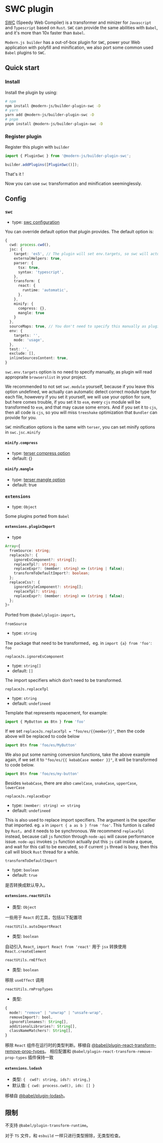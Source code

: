 # SWC plugin

[SWC](https://swc.rs/) (Speedy Web Compiler) is a transformer and minizer for `Javascript` and `Typescript` based on `Rust`. `SWC` can provide the same abilities with `Babel`, and it's more than 10x faster than `Babel`.

`Modern.js builder` has a out-of-box plugin for `SWC`, power your Web application with polyfill and minification, we also port some common used `Babel` plugins to `SWC`.

## Quick start

### Install

Install the plugin by using:

```bash
# npm
npm install @modern-js/builder-plugin-swc -D
# yarn
yarn add @modern-js/builder-plugin-swc -D
# pnpm
pnpm install @modern-js/builder-plugin-swc -D
```

### Register plugin

Register this plugin with `builder`

```js
import { PluginSwc } from '@modern-js/builder-plugin-swc';

builder.addPlugins([PluginSwc()]);
```

That's it !

Now you can use `swc` transformation and minification seeminglessly.

## Config

### `swc`

- type: [swc configuration](https://swc.rs/docs/configuration/compilation)

You can override default option that plugin provides.
The default option is:

```typescript
{
  cwd: process.cwd(),
  jsc: {
    target: 'es5', // The plugin will set env.targets, so swc will actually ignore this.
    externalHelpers: true,
    parser: {
      tsx: true,
      syntax: 'typescript',
    },
    transform: {
      react: {
        runtime: 'automatic',
      },
    },
    minify: {
      compress: {},
      mangle: true
    }
  },
  sourceMaps: true, // You don't need to specify this manually as plugin will set this by builder's config.
  env: {
    targets: '',
    mode: 'usage',
  },
  test: '',
  exclude: [],
  inlineSourcesContent: true,
}
```

`swc.env.targets` option is no need to specify manually, as plugin will read appropraite `browserslist` in your project.

We recommended to not set `swc.module` yourself, because if you leave this option undefined, we actually can automatic detect correct module type for each file, howevery if you set it yourself, we will use your option for sure, but here comes trouble, if you set it to `esm`, every `cjs` module will be transformed to `esm`, and that may cause some errors. And if you set it to `cjs`, then all code is `cjs`, so you will miss `treeshake` optimization that `Bundler` can provide for you.

`SWC` minification options is the same with `terser`, you can set minify options in `swc.jsc.minify`

#### `minify.compress`

- type: [terser compress option](https://terser.org/docs/api-reference.html#compress-options)
- default: {}

#### `minify.mangle`

- type: [terser mangle option](https://terser.org/docs/api-reference.html#mangle-options)
- default: true

### `extensions`

- type: `Object`

Some plugins ported from `Babel`

#### `extensions.pluginImport`

- type

```typescript
Array<{
  fromSource: string;
  replaceJs?: {
    ignoreEsComponent?: string[];
    replaceTpl?: string;
    replaceExpr?: (member: string) => (string | false);
    transformToDefaultImport?: boolean;
  };
  replaceCss?: {
    ignoreStyleComponent?: string[];
    replaceTpl?: string;
    replaceExpr?: (member: string) => (string | false);
  };
}>
```

Ported from `@babel/plugin-import`。

`fromSource`

- type: `string`

The package that need to be transformed，eg. in `import {a} from 'foo'`: `foo`

`replaceJs.ignoreEsComponent`

- type: `string[]`
- default: `[]`

The import specifiers which don't need to be transformed.

`replaceJs.replaceTpl`

- type: `string`
- default: `undefineed`

Template that represents repacement, for example:

```javascript
import { MyButton as Btn } from 'foo'
```

If we set `replaceJs.replaceTpl = "foo/es/{{member}}"`, then the code above will be replaced to code below

```javascript
import Btn from 'foo/es/MyButton'
```

We also put some naming conversion functions, take the above example again, if we set it to `"foo/es/{{ kebabCase member }}"`, it will be transformed to code below.

```javascript
import Btn from 'foo/es/my-button'
```

Besides `kebabCase`, there are also `camelCase`, `snakeCase`, `upperCase`, `lowerCase`

`replaceJs.replaceExpr`

- type: `(member: string) => string`
- default: `undefineed`

This is also used to replace import specifiers. The argument is the specifier that imported. eg. `a` in `import { a as b } from 'foo'`.
This funtion is called by `Rust`，and it needs to be synchronous.
We recommend `replaceTpl` instead, because call `js` function through `node-api` will cause performance issue. `node-api` invokes `js` function actually put this `js` call inside a queue, and wait for this call to be executed, so if current `js` thread is busy, then this call will block `Rust` thread for a while.

`transformToDefaultImport`

- type: `boolean`
- default: `true`

是否转换成默认导入。

#### `extensions.reactUtils`

- 类型: `Object`

一些用于 `React` 的工具，包括以下配置项

`reactUtils.autoImportReact`

- 类型: `boolean`

自动引入 `React`, `import React from 'react'`
用于 `jsx` 转换使用 `React.createElement`

`reactUtils.rmEffect`

- 类型: `boolean`

移除 `useEffect` 调用

`reactUtils.rmPropTypes`

- 类型:

```typescript
{
  mode?: "remove" | "unwrap" | "unsafe-wrap",
  removeImport?: bool,
  ignoreFilenames?: String[],
  additionalLibraries?: String[],
  classNameMatchers?: String[],
}
```

移除 `React` 组件在运行时的类型判断。移植自 [@babel/plugin-react-transform-remove-prop-types](https://github.com/oliviertassinari/babel-plugin-transform-react-remove-prop-types)。
相应配置和 `@babel/plugin-react-transform-remove-prop-types` 插件保持一致

#### `extensions.lodash`

- 类型: `{  cwd?: string, ids?: string,}`
- 默认值: `{ cwd: process.cwd(), ids: [] }`

移植自 [@babel/plugin-lodash](https://github.com/lodash/babel-plugin-lodash)。

## 限制

不支持 `@babel/plugin-transform-runtime`。

对于 `TS` 文件，和 `esbuild` 一样只进行类型擦除，无类型检查。
